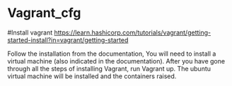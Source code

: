 # Vagrant_cfg

#Install vagrant
https://learn.hashicorp.com/tutorials/vagrant/getting-started-install?in=vagrant/getting-started


Follow the installation from the documentation, You will need to install a virtual machine (also indicated in the documentation).
After you have gone through all the steps of installing Vagrant, run Vagrant up.
The ubuntu virtual machine will be installed and the containers raised.